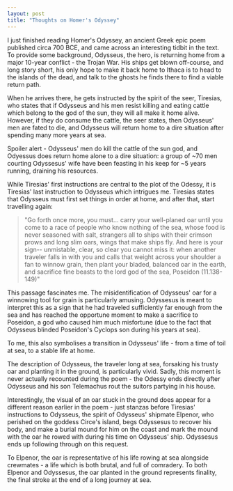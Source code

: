 ```yaml
---
layout: post
title: "Thoughts on Homer's Odyssey"
---
```


I just finished reading Homer's Odyssey, an ancient Greek epic poem published circa 700 BCE, and came across an interesting tidbit in the text. To provide some background, Odysseus, the hero, is returning home from a major 10-year conflict - the Trojan War. His ships get blown off-course, and long story short, his only hope to make it back home to Ithaca is to head to the islands of the dead, and talk to the ghosts he finds there to find a viable return path.

When he arrives there, he gets instructed by the spirit of the seer, Tiresias, who states that if Odysseus and his men resist killing and eating cattle which belong to the god of the sun, they will all make it home alive. However, if they do consume the cattle, the seer states, then Odysseus' men are fated to die, and Odysseus will return home to a dire situation after spending many more years at sea. 

Spoiler alert - Odysseus' men do kill the cattle of the sun god, and Odyessus does return home alone to a dire situation: a group of ~70 men courting Odyssesus' wife have been feasting in his keep for ~5 years running, draining his resources. 

While Tiresias' first instructions are central to the plot of the Odessy, it is Tiresias' last instruction to Odysseus which intrigues me. Tiresias states that Odysseus must first set things in order at home, and after that, start travelling again:

>
> "Go forth once more, you must... carry your well-planed oar until you come to a race of people who know nothing of the sea, whose food is never seasoned with salt, strangers all to ships with their crimson prows and long slim oars, wings that make ships fly. And here is your sign-- unmistable, clear, so clear you cannot miss it: when another traveler falls in with you and calls that weight across your shoulder a fan to winnow grain, then plant your bladed, balanced oar in the earth, and sacrifice fine beasts to the lord god of the sea, Poseidon (11.138-149)"
>

This passage fascinates me. The misidentification of Odysseus' oar for a winnowing tool for grain is particularly amusing. Odyssesus is meant to interpret this as a sign that he had traveled sufficiently far enough from the sea and has reached the opportune moment to make a sacrifice to Poseidon, a god who caused him much misfortune (due to the fact that Odysseus blinded Poseidon's Cyclops son during his years at sea).

To me, this also symbolises a transition in Odysseus' life - from a time of toil at sea, to a stable life at home.

The description of Odysseus, the traveler long at sea, forsaking his trusty oar and planting it in the ground, is particularly vivid. Sadly, this moment is never actually recounted during the poem - the Odessy ends directly after Odysseus and his son Telemachus rout the suitors partying in his house.

Interestingly, the visual of an oar stuck in the ground does appear for a different reason earlier in the poem - just stanzas before Tiresias' instructions to Odysseus, the spirit of Odysseus' shipmate Elpenor, who perished on the goddess Circe's island, begs Odyssesus to recover his body, and make a burial mound for him on the coast and mark the mound with the oar he rowed with during his time on Odysseus' ship. Odyssesus ends up following through on this request.

To Elpenor, the oar is representative of his life rowing at sea alongside crewmates - a life which is both brutal, and full of comradery. To both Elpenor and Odyssesus, the oar planted in the ground represents finality, the final stroke at the end of a long journey at sea.
